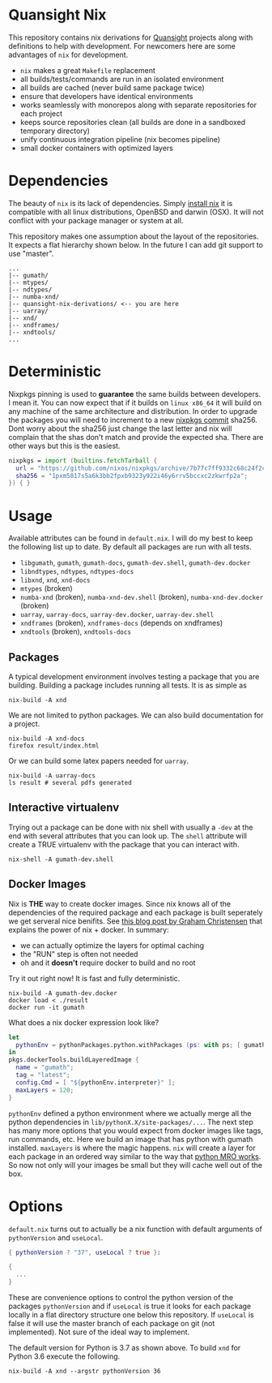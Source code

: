 # Quansight Nix

This repository contains nix derivations for
[Quansight](https://www.quansight.com/) projects along with
definitions to help with development. For newcomers here are some
advantages of `nix` for development.

  - `nix` makes a great `Makefile` replacement
  - all builds/tests/commands are run in an isolated environment
  - all builds are cached (never build same package twice)
  - ensure that developers have identical environments
  - works seamlessly with monorepos along with separate repositories for each project
  - keeps source repositories clean (all builds are done in a sandboxed temporary directory)
  - unify continuous integration pipeline (nix becomes pipeline)
  - small docker containers with optimized layers
 
# Dependencies

The beauty of `nix` is its lack of dependencies. Simply [install
nix](https://nixos.org/nixos/download.html) it is compatible with all
linux distributions, OpenBSD and darwin (OSX). It will not conflict
with your package manager or system at all.

This repository makes one assumption about the layout of the
repositories. It expects a flat hierarchy shown below. In the future I
can add git support to use "master".

```
...
|-- gumath/
|-- mtypes/
|-- ndtypes/
|-- numba-xnd/
|-- quansight-nix-derivations/ <-- you are here
|-- uarray/
|-- xnd/
|-- xndframes/
|-- xndtools/
...
```

# Deterministic

Nixpkgs pinning is used to **guarantee** the same builds between
developers. I mean it. You can now expect that if it builds on `linux
x86_64` it will build on any machine of the same architecture and
distribution. In order to upgrade the packages you will need to
increment to a new [nixpkgs commit](https://github.com/nixos/nixpkgs)
sha256. Dont worry about the sha256 just change the last letter and
nix will complain that the shas don't match and provide the expected
sha. There are other ways but this is the easiest.

```nix
nixpkgs = import (builtins.fetchTarball {
  url = "https://github.com/nixos/nixpkgs/archive/7b77c7ff9332c68c24f2cfb72ba716a2b89915e1.tar.gz";
  sha256 = "1pxm5817s5a6k3bb2fpxb9323y922i46y6rrv5bccxc2zkwrfp2a";
}) { }
```

# Usage

Available attributes can be found in `default.nix`. I will do my best
to keep the following list up to date. By default all packages are run
with all tests.

 - `libgumath`, `gumath`, `gumath-docs`, `gumath-dev.shell`, `gumath-dev.docker`
 - `libndtypes`, `ndtypes`, `ndtypes-docs`
 - `libxnd`, `xnd`, `xnd-docs`
 - `mtypes` (broken)
 - `numba-xnd` (broken), `numba-xnd-dev.shell` (broken), `numba-xnd-dev.docker` (broken) 
 - `uarray`, `uarray-docs`, `uarray-dev.docker`, `uarray-dev.shell`
 - `xndframes` (broken), `xndframes-docs` (depends on xndframes)
 - `xndtools` (broken), `xndtools-docs`

## Packages

A typical development environment involves testing a package that you
are building. Building a package includes running all tests. It is as
simple as

```shell
nix-build -A xnd
```

We are not limited to python packages. We can also build documentation
for a project.

```shell
nix-build -A xnd-docs
firefox result/index.html
```

Or we can build some latex papers needed for `uarray`.

```shell
nix-build -A uarray-docs
ls result # several pdfs generated
```

## Interactive virtualenv

Trying out a package can be done with nix shell with usually a `-dev`
at the end with several attributes that you can look up. The `shell`
attribute will create a TRUE virtualenv with the package that you can
interact with.

```shell
nix-shell -A gumath-dev.shell
```

## Docker Images

Nix is **THE** way to create docker images. Since nix knows all of the
dependencies of the required package and each package is built
seperately we get serveral nice benifits. See [this blog post by
Graham
Christensen](https://grahamc.com/blog/nix-and-layered-docker-images)
that explains the power of nix + docker. In summary:

 - we can actually optimize the layers for optimal caching
 - the "RUN" step is often not needed
 - oh and it **doesn't** require docker to build and no root
 
Try it out right now! It is fast and fully deterministic.

```shell
nix-build -A gumath-dev.docker
docker load < ./result
docker run -it gumath
```

What does a nix docker expression look like?

```nix
let
  pythonEnv = pythonPackages.python.withPackages (ps: with ps; [ gumath ]);
in
pkgs.dockerTools.buildLayeredImage {
  name = "gumath";
  tag = "latest";
  config.Cmd = [ "${pythonEnv.interpreter}" ];
  maxLayers = 120;
}
```

`pythonEnv` defined a python environment where we actually merge all
the python dependencies in `lib/pythonX.X/site-packages/...`. The next
step has many more options that you would expect from docker images
like tags, run commands, etc. Here we build an image that has python
with gumath installed. `maxLayers` is where the magic happens. `nix`
will create a layer for each package in an ordered way similar to the
way that [python MRO
works](https://www.python.org/download/releases/2.3/mro/). So now not
only will your images be small but they will cache well out of the
box.

# Options

`default.nix` turns out to actually be a nix function with default
arguments of `pythonVersion` and `useLocal`. 

```nix
{ pythonVersion ? "37", useLocal ? true }:

{
  ...
}
```

These are convenience options to control the python version of the
packages `pythonVersion` and if `useLocal` is true it looks for each
package locally in a flat directory structure one below this
repository. If `useLocal` is false it will use the master branch of
each package on git (not implemented). Not sure of the ideal way to
implement.

The default version for Python is 3.7 as shown above. To
build `xnd` for Python 3.6 execute the following.

```shell
nix-build -A xnd --argstr pythonVersion 36
```
